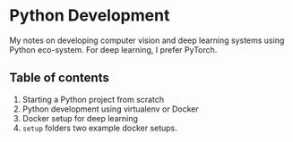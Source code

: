 # Python Development

My notes on developing computer vision and deep learning systems using Python eco-system.  For deep learning, I prefer PyTorch.

## Table of contents

1. Starting a Python project from scratch
2. Python development using virtualenv or Docker
3. Docker setup for deep learning
4. `setup` folders two example docker setups.  

